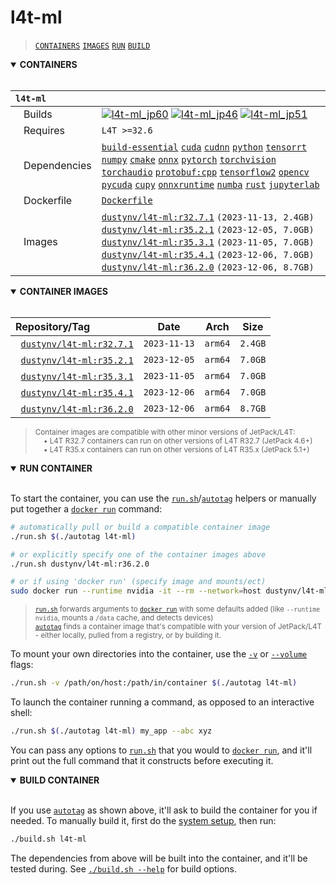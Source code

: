 # l4t-ml

> [`CONTAINERS`](#user-content-containers) [`IMAGES`](#user-content-images) [`RUN`](#user-content-run) [`BUILD`](#user-content-build)

<details open>
<summary><b><a id="containers">CONTAINERS</a></b></summary>
<br>

| **`l4t-ml`** | |
| :-- | :-- |
| &nbsp;&nbsp;&nbsp;Builds | [![`l4t-ml_jp60`](https://img.shields.io/github/actions/workflow/status/dusty-nv/jetson-containers/l4t-ml_jp60.yml?label=l4t-ml:jp60)](https://github.com/dusty-nv/jetson-containers/actions/workflows/l4t-ml_jp60.yml) [![`l4t-ml_jp46`](https://img.shields.io/github/actions/workflow/status/dusty-nv/jetson-containers/l4t-ml_jp46.yml?label=l4t-ml:jp46)](https://github.com/dusty-nv/jetson-containers/actions/workflows/l4t-ml_jp46.yml) [![`l4t-ml_jp51`](https://img.shields.io/github/actions/workflow/status/dusty-nv/jetson-containers/l4t-ml_jp51.yml?label=l4t-ml:jp51)](https://github.com/dusty-nv/jetson-containers/actions/workflows/l4t-ml_jp51.yml) |
| &nbsp;&nbsp;&nbsp;Requires | `L4T >=32.6` |
| &nbsp;&nbsp;&nbsp;Dependencies | [`build-essential`](/packages/build-essential) [`cuda`](/packages/cuda/cuda) [`cudnn`](/packages/cuda/cudnn) [`python`](/packages/python) [`tensorrt`](/packages/tensorrt) [`numpy`](/packages/numpy) [`cmake`](/packages/cmake/cmake_pip) [`onnx`](/packages/onnx) [`pytorch`](/packages/pytorch) [`torchvision`](/packages/pytorch/torchvision) [`torchaudio`](/packages/pytorch/torchaudio) [`protobuf:cpp`](/packages/protobuf/protobuf_cpp) [`tensorflow2`](/packages/tensorflow) [`opencv`](/packages/opencv) [`pycuda`](/packages/cuda/pycuda) [`cupy`](/packages/cuda/cupy) [`onnxruntime`](/packages/onnxruntime) [`numba`](/packages/numba) [`rust`](/packages/rust) [`jupyterlab`](/packages/jupyterlab) |
| &nbsp;&nbsp;&nbsp;Dockerfile | [`Dockerfile`](Dockerfile) |
| &nbsp;&nbsp;&nbsp;Images | [`dustynv/l4t-ml:r32.7.1`](https://hub.docker.com/r/dustynv/l4t-ml/tags) `(2023-11-13, 2.4GB)`<br>[`dustynv/l4t-ml:r35.2.1`](https://hub.docker.com/r/dustynv/l4t-ml/tags) `(2023-12-05, 7.0GB)`<br>[`dustynv/l4t-ml:r35.3.1`](https://hub.docker.com/r/dustynv/l4t-ml/tags) `(2023-11-05, 7.0GB)`<br>[`dustynv/l4t-ml:r35.4.1`](https://hub.docker.com/r/dustynv/l4t-ml/tags) `(2023-12-06, 7.0GB)`<br>[`dustynv/l4t-ml:r36.2.0`](https://hub.docker.com/r/dustynv/l4t-ml/tags) `(2023-12-06, 8.7GB)` |

</details>

<details open>
<summary><b><a id="images">CONTAINER IMAGES</a></b></summary>
<br>

| Repository/Tag | Date | Arch | Size |
| :-- | :--: | :--: | :--: |
| &nbsp;&nbsp;[`dustynv/l4t-ml:r32.7.1`](https://hub.docker.com/r/dustynv/l4t-ml/tags) | `2023-11-13` | `arm64` | `2.4GB` |
| &nbsp;&nbsp;[`dustynv/l4t-ml:r35.2.1`](https://hub.docker.com/r/dustynv/l4t-ml/tags) | `2023-12-05` | `arm64` | `7.0GB` |
| &nbsp;&nbsp;[`dustynv/l4t-ml:r35.3.1`](https://hub.docker.com/r/dustynv/l4t-ml/tags) | `2023-11-05` | `arm64` | `7.0GB` |
| &nbsp;&nbsp;[`dustynv/l4t-ml:r35.4.1`](https://hub.docker.com/r/dustynv/l4t-ml/tags) | `2023-12-06` | `arm64` | `7.0GB` |
| &nbsp;&nbsp;[`dustynv/l4t-ml:r36.2.0`](https://hub.docker.com/r/dustynv/l4t-ml/tags) | `2023-12-06` | `arm64` | `8.7GB` |

> <sub>Container images are compatible with other minor versions of JetPack/L4T:</sub><br>
> <sub>&nbsp;&nbsp;&nbsp;&nbsp;• L4T R32.7 containers can run on other versions of L4T R32.7 (JetPack 4.6+)</sub><br>
> <sub>&nbsp;&nbsp;&nbsp;&nbsp;• L4T R35.x containers can run on other versions of L4T R35.x (JetPack 5.1+)</sub><br>
</details>

<details open>
<summary><b><a id="run">RUN CONTAINER</a></b></summary>
<br>

To start the container, you can use the [`run.sh`](/docs/run.md)/[`autotag`](/docs/run.md#autotag) helpers or manually put together a [`docker run`](https://docs.docker.com/engine/reference/commandline/run/) command:
```bash
# automatically pull or build a compatible container image
./run.sh $(./autotag l4t-ml)

# or explicitly specify one of the container images above
./run.sh dustynv/l4t-ml:r36.2.0

# or if using 'docker run' (specify image and mounts/ect)
sudo docker run --runtime nvidia -it --rm --network=host dustynv/l4t-ml:r36.2.0
```
> <sup>[`run.sh`](/docs/run.md) forwards arguments to [`docker run`](https://docs.docker.com/engine/reference/commandline/run/) with some defaults added (like `--runtime nvidia`, mounts a `/data` cache, and detects devices)</sup><br>
> <sup>[`autotag`](/docs/run.md#autotag) finds a container image that's compatible with your version of JetPack/L4T - either locally, pulled from a registry, or by building it.</sup>

To mount your own directories into the container, use the [`-v`](https://docs.docker.com/engine/reference/commandline/run/#volume) or [`--volume`](https://docs.docker.com/engine/reference/commandline/run/#volume) flags:
```bash
./run.sh -v /path/on/host:/path/in/container $(./autotag l4t-ml)
```
To launch the container running a command, as opposed to an interactive shell:
```bash
./run.sh $(./autotag l4t-ml) my_app --abc xyz
```
You can pass any options to [`run.sh`](/docs/run.md) that you would to [`docker run`](https://docs.docker.com/engine/reference/commandline/run/), and it'll print out the full command that it constructs before executing it.
</details>
<details open>
<summary><b><a id="build">BUILD CONTAINER</b></summary>
<br>

If you use [`autotag`](/docs/run.md#autotag) as shown above, it'll ask to build the container for you if needed.  To manually build it, first do the [system setup](/docs/setup.md), then run:
```bash
./build.sh l4t-ml
```
The dependencies from above will be built into the container, and it'll be tested during.  See [`./build.sh --help`](/jetson_containers/build.py) for build options.
</details>
